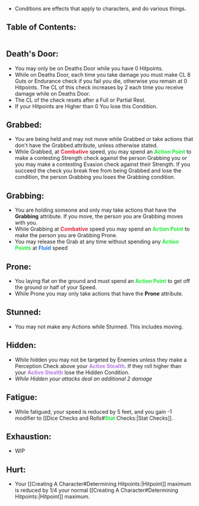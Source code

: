 - Conditions are effects that apply to characters, and do various things. 
## Table of Contents:
```table-of-contents
```
## Death's Door:
- You may only be on Deaths Door while you have 0 Hitpoints.
- While on Deaths Door, each time you take damage you must make CL 8 Guts or Endurance check if you fail you die, otherwise you remain at 0 Hitpoints. The CL of this check increases by 2 each time you receive damage while on Deaths Door.
- The CL of the check resets after a Full or Partial Rest.
- If your Hitpoints are Higher than 0 You lose this Condition.
## Grabbed:
- You are being held and may not move while Grabbed or take actions that don't have the Grabbed attribute, unless otherwise stated.
- While Grabbed, at <span style="font-weight:bold; color:rgb(235, 33, 53)">Combative</span> speed, you may spend an <span style="font-weight:bold; color:rgb(33, 235, 60)">Action Point</span> to make a contesting Strength check against the person Grabbing you or you may make a contesting Evasion check against their Strength. If you succeed the check you break free from being Grabbed and lose the condition, the person Grabbing you loses the Grabbing condition. 
## Grabbing:
- You are holding someone and only may take actions that have the **Grabbing** attribute. If you move, the person you are Grabbing moves with you.
- While Grabbing at <span style="font-weight:bold; color:rgb(235, 33, 53)">Combative</span> speed you may spend an <span style="font-weight:bold; color:rgb(33, 235, 60)">Action Point</span> to make the person you are Grabbing Prone.
- You may release the Grab at any time without spending any <span style="font-weight:bold; color:rgb(33, 235, 60)">Action Points</span> at <span style="font-weight:bold; color:rgb(33, 117, 235)">Fluid</span> speed
## Prone:
- You laying flat on the ground and must spend an <span style="font-weight:bold; color:rgb(33, 235, 60)">Action Point</span> to get off the ground or half of your Speed.
- While Prone you may only take actions that have the **Prone** attribute.
## Stunned:
- You may not make any Actions while Stunned. This includes moving.
## Hidden:
- While hidden you may not be targeted by Enemies unless they make a Perception Check above your <span style="font-weight:bold; color:rgb(181, 119, 228)"><span style="color:rgb(181, 119, 228)">Active Stealth</span></span>. If they roll higher than your <span style="font-weight:bold;color:rgb(181, 119, 228)">Active Stealth</span> lose the Hidden Condition.
- *While Hidden your attacks deal an additional 2 damage*
## Fatigue:
- While fatigued, your speed is reduced by 5 feet, and you gain -1 modifier to [[Dice Checks and Rolls#<span style="font-weight:bold; color:rgb(33, 235, 60)">Stat</span> Checks:|Stat Checks]].
## Exhaustion:
- WIP
## Hurt:
- Your [[Creating A Character#Determining Hitpoints:|Hitpoint]] maximum is reduced by 1/4 your normal [[Creating A Character#Determining Hitpoints:|Hitpoint]] maximum.